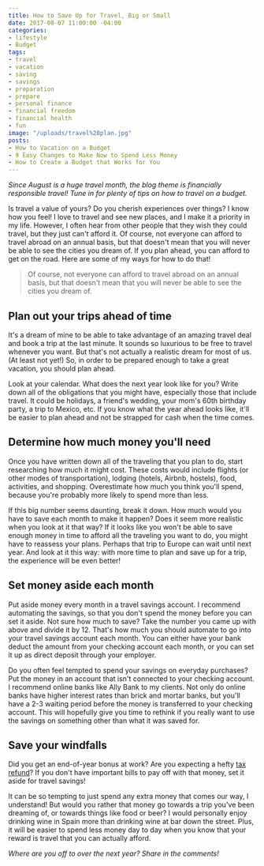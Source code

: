 ```yaml
---
title: How to Save Up for Travel, Big or Small
date: 2017-08-07 11:00:00 -04:00
categories:
- lifestyle
- Budget
tags:
- travel
- vacation
- saving
- savings
- preparation
- prepare
- personal finance
- financial freedom
- financial health
- fun
image: "/uploads/travel%20plan.jpg"
posts:
- How to Vacation on a Budget
- 9 Easy Changes to Make Now to Spend Less Money
- How to Create a Budget that Works for You
---
```


*Since August is a huge travel month, the blog theme is financially responsible travel! Tune in for plenty of tips on how to travel on a budget.*

Is travel a value of yours? Do you cherish experiences over things? I know how you feel! I love to travel and see new places, and I make it a priority in my life. However, I often hear from other people that they wish they could travel, but they just can't afford it. Of course, not everyone can afford to travel abroad on an annual basis, but that doesn't mean that you will never be able to see the cities you dream of. If you plan ahead, you can afford to get on the road. Here are some of my ways for how to do that!

> Of course, not everyone can afford to travel abroad on an annual basis, but that doesn't mean that you will never be able to see the cities you dream of.

## Plan out your trips ahead of time

It's a dream of mine to be able to take advantage of an amazing travel deal and book a trip at the last minute. It sounds so luxurious to be free to travel whenever you want. But that's not actually a realistic dream for most of us. (At least not yet!) So, in order to be prepared enough to take a great vacation, you should plan ahead.

Look at your calendar. What does the next year look like for you? Write down all of the obligations that you might have, especially those that include travel. It could be holidays, a friend's wedding, your mom's 60th birthday party, a trip to Mexico, etc. If you know what the year ahead looks like, it'll be easier to plan ahead and not be strapped for cash when the time comes.

## Determine how much money you'll need

Once you have written down all of the traveling that you plan to do, start researching how much it might cost. These costs would include flights (or other modes of transportation), lodging (hotels, Airbnb, hostels), food, activities, and shopping. Overestimate how much you think you'll spend, because you're probably more likely to spend more than less. 

If this big number seems daunting, break it down. How much would you have to save each month to make it happen? Does it seem more realistic when you look at it that way? If it looks like you won't be able to save enough money in time to afford all the traveling you want to do, you might have to reassess your plans. Perhaps that trip to Europe can wait until next year. And look at it this way: with more time to plan and save up for a trip, the experience will be even better!

## Set money aside each month

Put aside money every month in a travel savings account.  I recommend automating the savings, so that you don't spend the money before you can set it aside. Not sure how much to save? Take the number you came up with above and divide it by 12. That's how much you should automate to go into your travel savings account each month. You can either have your bank deduct the amount from your checking account each month, or you can set it up as direct deposit through your employer.

Do you often feel tempted to spend your savings on everyday purchases? Put the money in an account that isn't connected to your checking account. I recommend online banks like Ally Bank to my clients. Not only do online banks have higher interest rates than brick and mortar banks, but you'll have a 2-3 waiting period before the money is transferred to your checking account. This will hopefully give you time to rethink if you really want to use the savings on something other than what it was saved for. 

## Save your windfalls

Did you get an end-of-year bonus at work? Are you expecting a hefty [tax refund](https://www.maggiegermano.com/blog/heres-how-you-should-use-your-tax-refund/)? If you don't have important bills to pay off with that money, set it aside for travel savings! 

It can be so tempting to just spend any extra money that comes our way, I understand! But would you rather that money go towards a trip you've been dreaming of, or towards things like food or beer? I would personally enjoy drinking wine in Spain more than drinking wine at bar down the street. Plus, it will be easier to spend less money day to day when you know that your reward is travel that you can actually afford.

*Where are you off to over the next year? Share in the comments!*